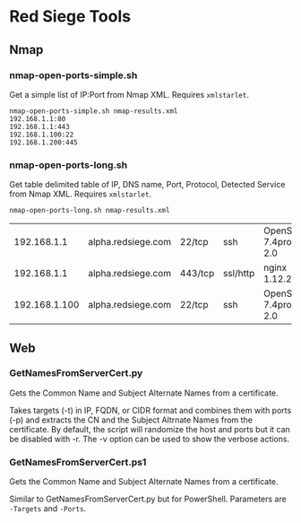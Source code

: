 # Red Siege Tools

## Nmap

### nmap-open-ports-simple.sh
Get a simple list of IP:Port from Nmap XML. Requires `xmlstarlet`.

```
nmap-open-ports-simple.sh nmap-results.xml
192.168.1.1:80
192.168.1.1:443
192.168.1.100:22
192.168.1.200:445
```

### nmap-open-ports-long.sh
Get table delimited table of IP, DNS name, Port, Protocol, Detected Service from Nmap XML. Requires `xmlstarlet`.

```
nmap-open-ports-long.sh nmap-results.xml
```
|               |                    |         |          |                         |
| ------------- | ------------------ | ------- | -------- | ----------------------- |
| 192.168.1.1   | alpha.redsiege.com | 22/tcp  | ssh      | OpenSSH 7.4protocol 2.0 |
| 192.168.1.1   | alpha.redsiege.com | 443/tcp | ssl/http | nginx 1.12.2            |
| 192.168.1.100 | alpha.redsiege.com | 22/tcp  | ssh      | OpenSSH 7.4protocol 2.0 |
    
## Web

### GetNamesFromServerCert.py

Gets the Common Name and Subject Alternate Names from a certificate.

Takes targets (-t) in IP, FQDN, or CIDR format and combines them with ports (-p) and extracts the CN and the Subject Altrnate Names from the certificate. By default, the script will randomize the host and ports but it can be disabled with -r. The -v option can be used to show the verbose actions.

### GetNamesFromServerCert.ps1

Gets the Common Name and Subject Alternate Names from a certificate.

Similar to GetNamesFromServerCert.py but for PowerShell. Parameters are `-Targets` and `-Ports`.
